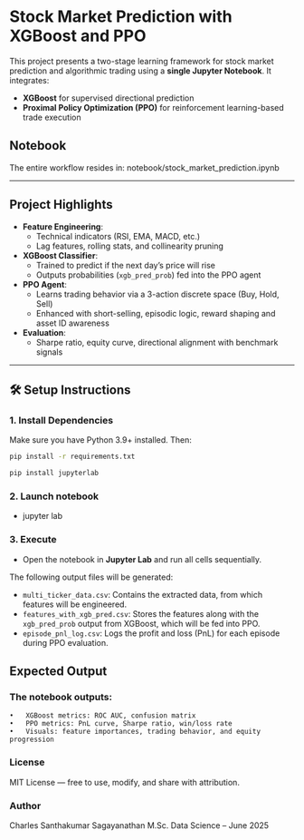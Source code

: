# Stock Market Prediction with XGBoost and PPO

This project presents a two-stage learning framework for stock market prediction and algorithmic trading using a **single Jupyter Notebook**. It integrates:

- **XGBoost** for supervised directional prediction  
- **Proximal Policy Optimization (PPO)** for reinforcement learning-based trade execution


## Notebook

The entire workflow resides in:
notebook/stock_market_prediction.ipynb

---

## Project Highlights

- **Feature Engineering**: 
  - Technical indicators (RSI, EMA, MACD, etc.)
  - Lag features, rolling stats, and collinearity pruning
- **XGBoost Classifier**:
  - Trained to predict if the next day’s price will rise
  - Outputs probabilities (`xgb_pred_prob`) fed into the PPO agent
- **PPO Agent**:
  - Learns trading behavior via a 3-action discrete space (Buy, Hold, Sell)
  - Enhanced with short-selling, episodic logic, reward shaping and asset ID awareness
- **Evaluation**:
  - Sharpe ratio, equity curve, directional alignment with benchmark signals

---

## 🛠️ Setup Instructions

### 1. Install Dependencies

Make sure you have Python 3.9+ installed. Then:

```bash
pip install -r requirements.txt

pip install jupyterlab 
```

### 2. Launch notebook

- jupyter lab

### 3. Execute

- Open the notebook in **Jupyter Lab** and run all cells sequentially.

The following output files will be generated:

- `multi_ticker_data.csv`: Contains the extracted data, from which features will be engineered.  
- `features_with_xgb_pred.csv`: Stores the features along with the `xgb_pred_prob` output from XGBoost, which will be fed into PPO.  
- `episode_pnl_log.csv`: Logs the profit and loss (PnL) for each episode during PPO evaluation.

## Expected Output

### The notebook outputs:
	•	XGBoost metrics: ROC AUC, confusion matrix
	•	PPO metrics: PnL curve, Sharpe ratio, win/loss rate
	•	Visuals: feature importances, trading behavior, and equity progression


### License

MIT License — free to use, modify, and share with attribution.

### Author

Charles Santhakumar Sagayanathan
M.Sc. Data Science – June 2025